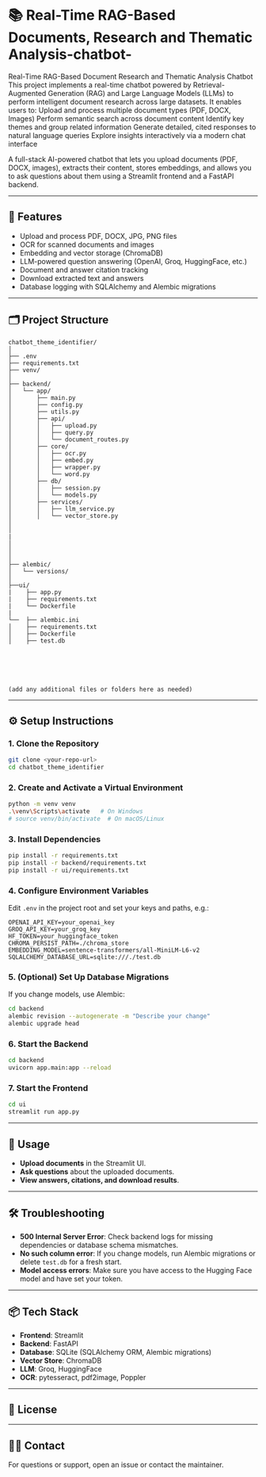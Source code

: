 # 📚 Real-Time RAG-Based Documents, Research and Thematic Analysis-chatbot-

Real-Time RAG-Based Document Research and Thematic Analysis Chatbot
This project implements a real-time chatbot powered by Retrieval-Augmented Generation (RAG) and Large Language Models (LLMs) to perform intelligent document research across large datasets. It enables users to:
Upload and process multiple document types (PDF, DOCX, Images)
Perform semantic search across document content
Identify key themes and group related information
Generate detailed, cited responses to natural language queries
Explore insights interactively via a modern chat interface



A full-stack AI-powered chatbot that lets you upload documents (PDF, DOCX, images), extracts their content, stores embeddings, and allows you to ask questions about them using a Streamlit frontend and a FastAPI backend.

---

## 🚀 Features

- Upload and process PDF, DOCX, JPG, PNG files
- OCR for scanned documents and images
- Embedding and vector storage (ChromaDB)
- LLM-powered question answering (OpenAI, Groq, HuggingFace, etc.)
- Document and answer citation tracking
- Download extracted text and answers
- Database logging with SQLAlchemy and Alembic migrations

---

## 🗂️ Project Structure

```
chatbot_theme_identifier/
│
├── .env
├── requirements.txt
├── venv/
│
├── backend/
│   └── app/
│       ├── main.py
│       ├── config.py
│       ├── utils.py
│       ├── api/
│       │   ├── upload.py
│       │   ├── query.py
│       │   └── document_routes.py
│       ├── core/
│       │   ├── ocr.py
│       │   ├── embed.py
│       │   ├── wrapper.py
│       │   └── word.py
│       ├── db/
│       │   ├── session.py
│       │   └── models.py
│       ├── services/
│       │   ├── llm_service.py
│       │   └── vector_store.py
│      
│  
|   
│   
│   
│
├── alembic/
│   └── versions/
│
├──ui/
|    ├── app.py
|    ├── requirements.txt
|    └── Dockerfile
| 
└──  ├── alembic.ini
│    ├── requirements.txt
│    ├── Dockerfile
│    ├── test.db  






(add any additional files or folders here as needed)
```

---

## ⚙️ Setup Instructions

### 1. Clone the Repository

```bash
git clone <your-repo-url>
cd chatbot_theme_identifier
```

### 2. Create and Activate a Virtual Environment

```bash
python -m venv venv
.\venv\Scripts\activate   # On Windows
# source venv/bin/activate  # On macOS/Linux
```

### 3. Install Dependencies

```bash
pip install -r requirements.txt
pip install -r backend/requirements.txt
pip install -r ui/requirements.txt
```

### 4. Configure Environment Variables

Edit `.env` in the project root and set your keys and paths, e.g.:
```
OPENAI_API_KEY=your_openai_key
GROQ_API_KEY=your_groq_key
HF_TOKEN=your_huggingface_token
CHROMA_PERSIST_PATH=./chroma_store
EMBEDDING_MODEL=sentence-transformers/all-MiniLM-L6-v2
SQLALCHEMY_DATABASE_URL=sqlite:///./test.db
```

### 5. (Optional) Set Up Database Migrations

If you change models, use Alembic:
```bash
cd backend
alembic revision --autogenerate -m "Describe your change"
alembic upgrade head
```

### 6. Start the Backend

```bash
cd backend
uvicorn app.main:app --reload
```

### 7. Start the Frontend

```bash
cd ui
streamlit run app.py
```

---

## 📝 Usage

- **Upload documents** in the Streamlit UI.
- **Ask questions** about the uploaded documents.
- **View answers, citations, and download results**.

---

## 🛠️ Troubleshooting

- **500 Internal Server Error**: Check backend logs for missing dependencies or database schema mismatches.
- **No such column error**: If you change models, run Alembic migrations or delete `test.db` for a fresh start.
- **Model access errors**: Make sure you have access to the Hugging Face model and have set your token.

---

## 📦 Tech Stack

- **Frontend**: Streamlit
- **Backend**: FastAPI
- **Database**: SQLite (SQLAlchemy ORM, Alembic migrations)
- **Vector Store**: ChromaDB
- **LLM**: Groq, HuggingFace
- **OCR**: pytesseract, pdf2image, Poppler

---

## 📄 License


---

## 🙋‍♂️ Contact

For questions or support, open an issue or contact the maintainer.